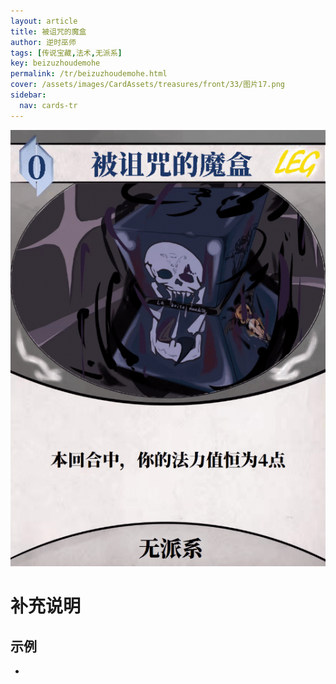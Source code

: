 ```yaml
---
layout: article
title: 被诅咒的魔盒
author: 逆时巫师
tags: [传说宝藏,法术,无派系]
key: beizuzhoudemohe
permalink: /tr/beizuzhoudemohe.html
cover: /assets/images/CardAssets/treasures/front/33/图片17.png
sidebar:
  nav: cards-tr
---
```

![](/assets/images/CardAssets/treasures/front/33/图片17.png)

# 补充说明



## 示例
* 